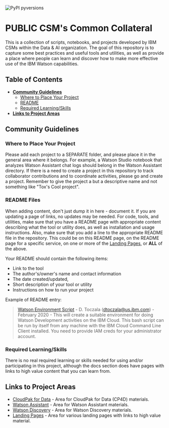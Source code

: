 ![PyPI pyversions](https://img.shields.io/badge/python-3.5%20%7C%203.6%20%7C%203.7-blue)

# PUBLIC CSM's Common Collateral

This is a collection of scripts, notebooks, and projects developed by IBM CSMs within the Data & AI organization. The goal of this repository is to capture some best practices and useful tools and utilities, as well as provide a place where people can learn and discover how to make more effective use of the IBM Watson capabilities.

## Table of Contents

- **[Community Guidelines](#community-guidelines)**
  - [Where to Place Your Project](#where-to-place-your-project)
  - [README](#read-me-files)
  - [Required Learning/Skills](#required-learningskills)
- **[Links to Project Areas](#links-to-project-areas)**

## Community Guidelines

### Where to Place Your Project

Please add each project to a SEPARATE folder, and please place it in the general area where it belongs. For example, a Watson Studio notebook that analyzes Watson Assistant chat logs should belong in the Watson Assistant directory.
If there is a need to create a project in this repository to track collaborator contributions and to coordinate activities, please go and create a project. Remember to give the project a but a descriptive name and not something like "Tox's Cool project".

### README Files

When adding content, don't just dump it in here - document it.  If you are updating a page of links, no updates may be needed.  For code, tools, and utilities, make sure that you have a README page with appropriate content describing what the tool or utility does, as well as installation and usage instructions.  Also, make sure that you add a line to the appropriate README file in the repository.  This could be on this README page, on the README page for a specific service, on one or more of the [Landing Pages](https://public-data-and-ai-csm.github.io/Public-DataAI-Assets/), or **ALL** of the above.

Your README should contain the following items:
- Link to the tool
- The author's/owner's name and contact information
- The date created/updated,
- Short description of your tool or utility
- Instructions on how to run your project

Example of README entry:
>[Watson Environment Script]() - D. Toczala (dtoczala@us.ibm.com) - February 2020 - This will create a suitable environment for doing Watson Development activities on the IBM Cloud.  This bash script can be run by itself from any machine with the IBM Cloud Command Line Client installed.  You need to provide IAM creds for your administrator account.

### Required Learning/Skills

There is no real required learning or skills needed for using and/or participating in this project, although the docs section does have pages with links to high value content that you can learn from.

## Links to Project Areas

- [CloudPak for Data](https://github.com/public-data-and-ai-csm/Public-DataAI-Assets/tree/master/CP4D) - Area for CloudPak for Data (CP4D) materials.
- [Watson Assistant](https://github.com/public-data-and-ai-csm/Public-DataAI-Assets/tree/master/WatsonAssistant) - Area for Watson Assistant materials.
- [Watson Discovery](https://github.com/public-data-and-ai-csm/Public-DataAI-Assets/tree/master/WatsonDiscovery) - Area for Watson Discovery materials.
- [Landing Pages](https://public-data-and-ai-csm.github.io/Public-DataAI-Assets/) - Area for various landing pages with links to high value material.
